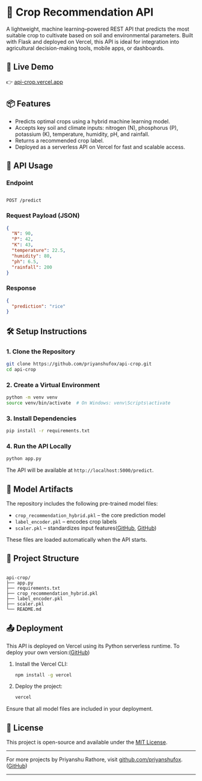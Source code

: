 
# 🌾 Crop Recommendation API

A lightweight, machine learning–powered REST API that predicts the most suitable crop to cultivate based on soil and environmental parameters. Built with Flask and deployed on Vercel, this API is ideal for integration into agricultural decision-making tools, mobile apps, or dashboards.

## 🚀 Live Demo

👉 [api-crop.vercel.app](https://api-crop.vercel.app)

## 📦 Features

* Predicts optimal crops using a hybrid machine learning model.
* Accepts key soil and climate inputs: nitrogen (N), phosphorus (P), potassium (K), temperature, humidity, pH, and rainfall.
* Returns a recommended crop label.
* Deployed as a serverless API on Vercel for fast and scalable access.

## 🧪 API Usage

### Endpoint

```

POST /predict
```



### Request Payload (JSON)

```json
{
  "N": 90,
  "P": 42,
  "K": 43,
  "temperature": 22.5,
  "humidity": 80,
  "ph": 6.5,
  "rainfall": 200
}
```



### Response

```json
{
  "prediction": "rice"
}
```



## 🛠️ Setup Instructions

### 1. Clone the Repository

```bash
git clone https://github.com/priyanshufox/api-crop.git
cd api-crop
```



### 2. Create a Virtual Environment

```bash
python -m venv venv
source venv/bin/activate  # On Windows: venv\Scripts\activate
```



### 3. Install Dependencies

```bash
pip install -r requirements.txt
```



### 4. Run the API Locally

```bash
python app.py
```



The API will be available at `http://localhost:5000/predict`.

## 🧠 Model Artifacts

The repository includes the following pre-trained model files:

* `crop_recommendation_hybrid.pkl` – the core prediction model
* `label_encoder.pkl` – encodes crop labels
* `scaler.pkl` – standardizes input features([GitHub][1], [GitHub][2])

These files are loaded automatically when the API starts.

## 📁 Project Structure

```

api-crop/
├── app.py
├── requirements.txt
├── crop_recommendation_hybrid.pkl
├── label_encoder.pkl
├── scaler.pkl
└── README.md
```



## 📤 Deployment

This API is deployed on Vercel using its Python serverless runtime. To deploy your own version:([GitHub][3])

1. Install the Vercel CLI:

   ```bash
   npm install -g vercel
   ```



2. Deploy the project:

   ```bash
   vercel
   ```



Ensure that all model files are included in your deployment.

## 📄 License

This project is open-source and available under the [MIT License](LICENSE).

---

For more projects by Priyanshu Rathore, visit [github.com/priyanshufox](https://github.com/priyanshufox).([GitHub][4])

---

[1]: https://github.com/priyanshufox/cropPredictionAPI/blob/main/crop_recommendation_hybrid.pkl?utm_source=chatgpt.com "cropPredictionAPI/crop_recommendation_hybrid.pkl at main - GitHub"
[2]: https://github.com/priyanshufox/api-crop?utm_source=chatgpt.com "GitHub - priyanshufox/api-crop"
[3]: https://github.com/priyanshufox/crop-api?utm_source=chatgpt.com "GitHub - priyanshufox/crop-api"
[4]: https://github.com/priyanshufox?utm_source=chatgpt.com "priyanshufox (Priyanshu Rathore) - GitHub"
